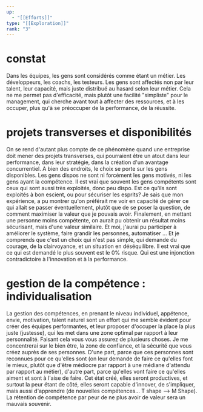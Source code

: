```yaml
---
up:
  - "[[Efforts]]"
type: "[[Exploration]]"
rank: "3"
---
```

# constat
Dans les équipes, les gens sont considérés comme étant un métier. Les développeurs, les coachs, les testeurs. Les gens sont affectés non par leur talent, leur capacité, mais juste distribué au hasard selon leur métier. Cela ne me permet pas d'efficacité, mais plutôt une facilité "simpliste" pour le management, qui cherche avant tout à affecter des ressources, et à les occuper, plus qu'à se préoccuper de la performance, de la réussite.

# projets transverses et disponibilités
On se rend d'autant plus compte de ce phénomène quand une entreprise doit mener des projets transverses, qui pourraient être un atout dans leur performance, dans leur stratégie, dans la création d'un avantage concurrentiel. A bien des endroits, le choix se porte sur les gens disponibles. Les gens dispos ne sont ni forcément les gens motivés, ni les gens ayant la compétence. Il est vrai que souvent les gens compétents sont ceux qui sont aussi très exploités, donc peu dispo. Est ce qu'ils sont exploités à bon escient, ou pour sécuriser les esprits?
Je sais que mon expérience, a pu montrer qu'on préférait me voir en capacité de gérer ce qui allait se passer éventuellement, plutôt que de se poser la question, de comment maximiser la valeur que je pouvais avoir. Finalement, en mettant une personne moins compétente, on aurait pu obtenir un résultat moins sécurisant, mais d'une valeur similaire. Et moi, j'aurai pu participer à améliorer le système, faire grandir les personnes, automatiser … 
Et je comprends que c'est un choix qui n'est pas simple, qui demande du courage, de la clairvoyance, et un situation en déséquilibre. 
Il est vrai que ce qui est demandé le plus souvent est le 0% risque. Qui est une injonction contradictoire à l'innovation et à la performance.

# gestion de la compétence : individualisation
La gestion des compétences, en prenant le niveau individuel, appétence, envie, motivation, talent naturel sont un effort qui me semble évident pour créer des équipes performantes, et leur proposer d'occuper la place la plus juste (justesse), qui les met dans une zone optimal par rapport à leur personnalité.
Faisant cela vous vous assurez de plusieurs choses. Je me concentrerai sur le bien être, la zone de confiance, et la sécurité que vous créez auprès de ses personnes. D'une part, parce que ces personnes sont reconnues pour ce qu'elles sont (on leur demande de faire ce qu'elles font le mieux, plutôt que d'être médiocre par rapport à une médiane d'attendu par rapport au métier), d'autre part, parce qu'elles vont faire ce qu'elles aiment et sont à l'aise de faire.
Cet état créé, elles seront productives, et surtout la peur étant de côté, elles seront capable d'innover, de s'impliquer, mais aussi d'apprendre (de nouvelles compétences... T shape --> M Shape). La rétention de compétence par peur de ne plus avoir de valeur sera un mauvais souvenir.